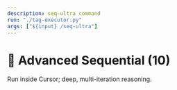 ```yaml
---
description: seq-ultra command
run: "./tag-executor.py"
args: ["${input} /seq-ultra"]
---
```


# 🔄 Advanced Sequential (10)
Run inside Cursor; deep, multi-iteration reasoning.
